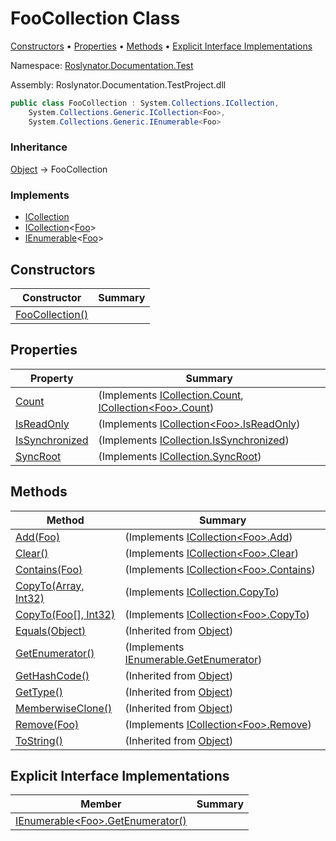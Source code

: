# FooCollection Class

[Constructors](#constructors) &#x2022; [Properties](#properties) &#x2022; [Methods](#methods) &#x2022; [Explicit Interface Implementations](#explicit-interface-implementations)

Namespace: [Roslynator.Documentation.Test](../README.md)

Assembly: Roslynator\.Documentation\.TestProject\.dll

```csharp
public class FooCollection : System.Collections.ICollection,
    System.Collections.Generic.ICollection<Foo>,
    System.Collections.Generic.IEnumerable<Foo>
```

### Inheritance

[Object](https://docs.microsoft.com/en-us/dotnet/api/system.object) &#x2192; FooCollection

### Implements

* [ICollection](https://docs.microsoft.com/en-us/dotnet/api/system.collections.icollection)
* [ICollection](https://docs.microsoft.com/en-us/dotnet/api/system.collections.generic.icollection-1)\<[Foo](../Foo/README.md)>
* [IEnumerable](https://docs.microsoft.com/en-us/dotnet/api/system.collections.generic.ienumerable-1)\<[Foo](../Foo/README.md)>

## Constructors

| Constructor | Summary |
| ----------- | ------- |
| [FooCollection()](-ctor/README.md) | |

## Properties

| Property | Summary |
| -------- | ------- |
| [Count](Count/README.md) |  \(Implements [ICollection.Count](https://docs.microsoft.com/en-us/dotnet/api/system.collections.icollection.count), [ICollection\<Foo>.Count](https://docs.microsoft.com/en-us/dotnet/api/system.collections.generic.icollection-1.count)\) |
| [IsReadOnly](IsReadOnly/README.md) |  \(Implements [ICollection\<Foo>.IsReadOnly](https://docs.microsoft.com/en-us/dotnet/api/system.collections.generic.icollection-1.isreadonly)\) |
| [IsSynchronized](IsSynchronized/README.md) |  \(Implements [ICollection.IsSynchronized](https://docs.microsoft.com/en-us/dotnet/api/system.collections.icollection.issynchronized)\) |
| [SyncRoot](SyncRoot/README.md) |  \(Implements [ICollection.SyncRoot](https://docs.microsoft.com/en-us/dotnet/api/system.collections.icollection.syncroot)\) |

## Methods

| Method | Summary |
| ------ | ------- |
| [Add(Foo)](Add/README.md) |  \(Implements [ICollection\<Foo>.Add](https://docs.microsoft.com/en-us/dotnet/api/system.collections.generic.icollection-1.add)\) |
| [Clear()](Clear/README.md) |  \(Implements [ICollection\<Foo>.Clear](https://docs.microsoft.com/en-us/dotnet/api/system.collections.generic.icollection-1.clear)\) |
| [Contains(Foo)](Contains/README.md) |  \(Implements [ICollection\<Foo>.Contains](https://docs.microsoft.com/en-us/dotnet/api/system.collections.generic.icollection-1.contains)\) |
| [CopyTo(Array, Int32)](CopyTo/README.md) |  \(Implements [ICollection.CopyTo](https://docs.microsoft.com/en-us/dotnet/api/system.collections.icollection.copyto)\) |
| [CopyTo(Foo\[\], Int32)](CopyTo/README.md) |  \(Implements [ICollection\<Foo>.CopyTo](https://docs.microsoft.com/en-us/dotnet/api/system.collections.generic.icollection-1.copyto)\) |
| [Equals(Object)](https://docs.microsoft.com/en-us/dotnet/api/system.object.equals) |  \(Inherited from [Object](https://docs.microsoft.com/en-us/dotnet/api/system.object)\) |
| [GetEnumerator()](GetEnumerator/README.md) |  \(Implements [IEnumerable.GetEnumerator](https://docs.microsoft.com/en-us/dotnet/api/system.collections.ienumerable.getenumerator)\) |
| [GetHashCode()](https://docs.microsoft.com/en-us/dotnet/api/system.object.gethashcode) |  \(Inherited from [Object](https://docs.microsoft.com/en-us/dotnet/api/system.object)\) |
| [GetType()](https://docs.microsoft.com/en-us/dotnet/api/system.object.gettype) |  \(Inherited from [Object](https://docs.microsoft.com/en-us/dotnet/api/system.object)\) |
| [MemberwiseClone()](https://docs.microsoft.com/en-us/dotnet/api/system.object.memberwiseclone) |  \(Inherited from [Object](https://docs.microsoft.com/en-us/dotnet/api/system.object)\) |
| [Remove(Foo)](Remove/README.md) |  \(Implements [ICollection\<Foo>.Remove](https://docs.microsoft.com/en-us/dotnet/api/system.collections.generic.icollection-1.remove)\) |
| [ToString()](https://docs.microsoft.com/en-us/dotnet/api/system.object.tostring) |  \(Inherited from [Object](https://docs.microsoft.com/en-us/dotnet/api/system.object)\) |

## Explicit Interface Implementations

| Member | Summary |
| ------ | ------- |
| [IEnumerable\<Foo>.GetEnumerator()](System-Collections-Generic-IEnumerable-Roslynator-Documentation-Test-Foo--GetEnumerator/README.md) | |

